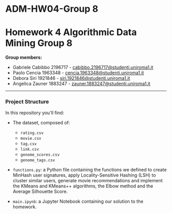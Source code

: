 # ADM-HW04-Group 8

# **Homework 4 Algorithmic Data Mining Group 8**
**Group members:**
* Gabriele Cabibbo 2196717 - cabibbo.2196717@studenti.uniroma1.it
* Paolo Cencia 1963348 - cencia.1963348@studenti.uniroma1.it
* Debora Siri 1921846 - siri.1921846@studenti.uniroma1.it
* Angelica Zauner 1883247 - zauner.1883247@studenti.uniroma1.it
-------------------------------------------------------------

### Project Structure

In this repository you'll find:

* The dataset, composed of:

    * `rating.csv`
    * `movie.csv`
    * `tag.csv`
    * `link.csv`
    * `genome_scores.csv`
    * `genome_tags.csv`


* `functions.py`: a Python file containing the functions we defined to create MinHash user signatures, apply Locality-Sensitive Hashing (LSH) to cluster similar users, generate movie recommendations and implement the KMeans and KMeans++ algorithms, the Elbow method and the Average Silhouette Score.

* `main.ipynb`: a Jupyter Notebook containing our solution to the homework. 
